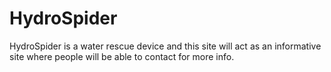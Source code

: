 # HydroSpider

HydroSpider is a water rescue device and this site will act as an informative site where people will be able to contact for more info.
